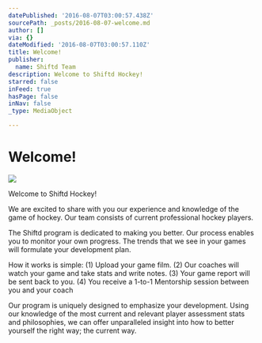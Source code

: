 ```yaml
---
datePublished: '2016-08-07T03:00:57.438Z'
sourcePath: _posts/2016-08-07-welcome.md
author: []
via: {}
dateModified: '2016-08-07T03:00:57.110Z'
title: Welcome!
publisher:
  name: Shiftd Team
description: Welcome to Shiftd Hockey!
starred: false
inFeed: true
hasPage: false
inNav: false
_type: MediaObject

---
```

# Welcome!
![](https://the-grid-user-content.s3-us-west-2.amazonaws.com/488188fe-3e38-4b8e-ace9-44f49a854cbd.jpg)

Welcome to Shiftd Hockey!

We are excited to share with you our experience and knowledge of the game of hockey. Our team consists of current professional hockey players.

The Shiftd program is dedicated to making you better. Our process enables you to monitor your own progress. The trends that we see in your games will formulate your development plan.

How it works is simple: (1) Upload your game film. (2) Our coaches will watch your game and take stats and write notes. (3) Your game report will be sent back to you. (4) You receive a 1-to-1 Mentorship session between you and your coach

Our program is uniquely designed to emphasize your development. Using our knowledge of the most current and relevant player assessment stats and philosophies, we can offer unparalleled insight into how to better yourself the right way; the current way.